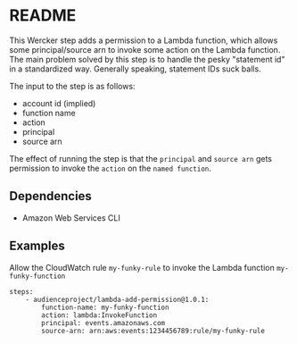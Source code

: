 # README

This Wercker step adds a permission to a Lambda function, which allows some principal/source arn to invoke some action on the Lambda function.
The main problem solved by this step is to handle the pesky "statement id" in a standardized way. Generally speaking, statement IDs suck balls.

The input to the step is as follows:

* account id (implied)
* function name
* action
* principal
* source arn

The effect of running the step is that the `principal` and `source arn` gets permission to invoke the `action` on the `named function`.

## Dependencies

* Amazon Web Services CLI

## Examples

Allow the CloudWatch rule `my-funky-rule` to invoke the Lambda function `my-funky-function`

```
steps:
    - audienceproject/lambda-add-permission@1.0.1:
        function-name: my-funky-function
        action: lambda:InvokeFunction
        principal: events.amazonaws.com
        source-arn: arn:aws:events:1234456789:rule/my-funky-rule
```
